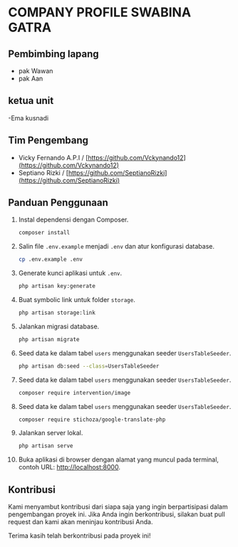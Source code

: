 # COMPANY PROFILE SWABINA GATRA

## Pembimbing lapang
- pak Wawan
- pak Aan

## ketua unit
-Ema kusnadi

## Tim Pengembang
- Vicky Fernando A.P.I / [https://github.com/Vckynando12](https://github.com/Vckynando12)
- Septiano Rizki / [https://github.com/SeptianoRizki](https://github.com/SeptianoRizki)
## Panduan Penggunaan

1. Instal dependensi dengan Composer.
    ```bash
    composer install
    ```

2. Salin file `.env.example` menjadi `.env` dan atur konfigurasi database.
    ```bash
    cp .env.example .env
    ```

3. Generate kunci aplikasi untuk `.env`.
    ```bash
    php artisan key:generate
    ```

4. Buat symbolic link untuk folder `storage`.
    ```bash
    php artisan storage:link
    ```

5. Jalankan migrasi database.
    ```bash
    php artisan migrate
    ```

6. Seed data ke dalam tabel `users` menggunakan seeder `UsersTableSeeder`.
    ```bash
    php artisan db:seed --class=UsersTableSeeder
    ```

 7. Seed data ke dalam tabel `users` menggunakan seeder `UsersTableSeeder`.
    ```bash
    composer require intervention/image
    ```
 8. Seed data ke dalam tabel `users` menggunakan seeder `UsersTableSeeder`.
    ```bash
    composer require stichoza/google-translate-php
    ```
9. Jalankan server lokal.
    ```bash
    php artisan serve
    ```

10. Buka aplikasi di browser dengan alamat yang muncul pada terminal, contoh URL: [http://localhost:8000](http://localhost:8000).

## Kontribusi

Kami menyambut kontribusi dari siapa saja yang ingin berpartisipasi dalam pengembangan proyek ini. Jika Anda ingin berkontribusi, silakan buat pull request dan kami akan meninjau kontribusi Anda.

Terima kasih telah berkontribusi pada proyek ini!
